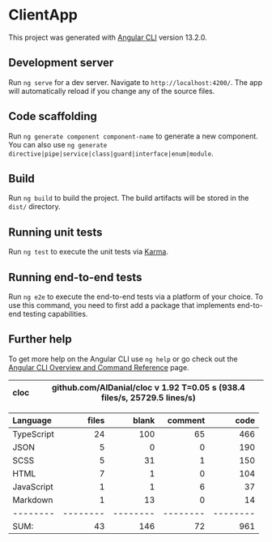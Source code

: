 # ClientApp

This project was generated with [Angular CLI](https://github.com/angular/angular-cli) version 13.2.0.

## Development server

Run `ng serve` for a dev server. Navigate to `http://localhost:4200/`. The app will automatically reload if you change any of the source files.

## Code scaffolding

Run `ng generate component component-name` to generate a new component. You can also use `ng generate directive|pipe|service|class|guard|interface|enum|module`.

## Build

Run `ng build` to build the project. The build artifacts will be stored in the `dist/` directory.

## Running unit tests

Run `ng test` to execute the unit tests via [Karma](https://karma-runner.github.io).

## Running end-to-end tests

Run `ng e2e` to execute the end-to-end tests via a platform of your choice. To use this command, you need to first add a package that implements end-to-end testing capabilities.

## Further help

To get more help on the Angular CLI use `ng help` or go check out the [Angular CLI Overview and Command Reference](https://angular.io/cli) page.

cloc|github.com/AlDanial/cloc v 1.92  T=0.05 s (938.4 files/s, 25729.5 lines/s)
--- | ---

Language|files|blank|comment|code
:-------|-------:|-------:|-------:|-------:
TypeScript|24|100|65|466
JSON|5|0|0|190
SCSS|5|31|1|150
HTML|7|1|0|104
JavaScript|1|1|6|37
Markdown|1|13|0|14
--------|--------|--------|--------|--------
SUM:|43|146|72|961
